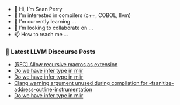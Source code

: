 - 👋 Hi, I’m Sean Perry
- 👀 I’m interested in compilers (c++, COBOL, llvm)
- 🌱 I’m currently learning ...
- 💞️ I’m looking to collaborate on ...
- 📫 How to reach me ...

<!---
s66perry/s66perry is a ✨ special ✨ repository because its `README.md` (this file) appears on your GitHub profile.
You can click the Preview link to take a look at your changes.
--->
### 📕 Latest LLVM Discourse Posts

<!-- DISCOURSE-LLVM:START -->
- [[RFC] Allow recursive macros as extension](https://discourse.llvm.org/t/rfc-allow-recursive-macros-as-extension/73401?page=2#post_26)
- [Do we have infer type in mlir](https://discourse.llvm.org/t/do-we-have-infer-type-in-mlir/74059#post_9)
- [Do we have infer type in mlir](https://discourse.llvm.org/t/do-we-have-infer-type-in-mlir/74059#post_8)
- [Clang warning argument unused during compilation for -fsanitize-address-outline-instrumentation](https://discourse.llvm.org/t/clang-warning-argument-unused-during-compilation-for-fsanitize-address-outline-instrumentation/74070#post_1)
- [Do we have infer type in mlir](https://discourse.llvm.org/t/do-we-have-infer-type-in-mlir/74059#post_7)
<!-- DISCOURSE-LLVM:END -->
